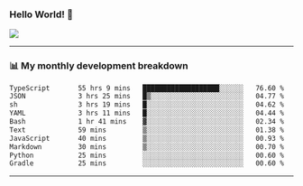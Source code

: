 ### Hello World! 👋

<a>
  <img align="center" src="https://github-readme-stats.vercel.app/api?username=megatunger&count_private=true&include_all_commits=true&bg_color=30,56CCF2,2F80ED&title_color=fff&text_color=fff" />
</a>

------
### 📊 My monthly development breakdown

<!--START_SECTION:waka-->

```txt
TypeScript       55 hrs 9 mins   ███████████████████░░░░░░   76.60 %
JSON             3 hrs 25 mins   █▒░░░░░░░░░░░░░░░░░░░░░░░   04.77 %
sh               3 hrs 19 mins   █░░░░░░░░░░░░░░░░░░░░░░░░   04.62 %
YAML             3 hrs 11 mins   █░░░░░░░░░░░░░░░░░░░░░░░░   04.44 %
Bash             1 hr 41 mins    ▓░░░░░░░░░░░░░░░░░░░░░░░░   02.34 %
Text             59 mins         ▒░░░░░░░░░░░░░░░░░░░░░░░░   01.38 %
JavaScript       40 mins         ▒░░░░░░░░░░░░░░░░░░░░░░░░   00.93 %
Markdown         30 mins         ▒░░░░░░░░░░░░░░░░░░░░░░░░   00.70 %
Python           25 mins         ░░░░░░░░░░░░░░░░░░░░░░░░░   00.60 %
Gradle           25 mins         ░░░░░░░░░░░░░░░░░░░░░░░░░   00.60 %
```

<!--END_SECTION:waka-->

------
